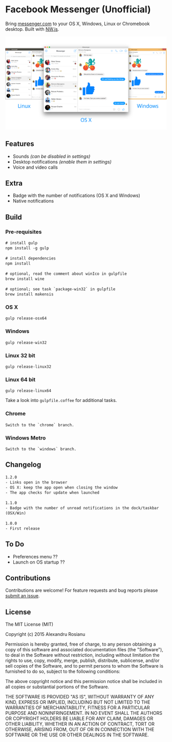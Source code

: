 # Facebook Messenger (Unofficial)

Bring [messenger.com](https://messenger.com) to your OS X, Windows, Linux or Chromebook desktop. Built with [NW.js](http://nwjs.io/).

![Cross-platform screenshot](screenshot.png)

## Features

* Sounds *(can be disabled in settings)*
* Desktop notifications *(enable them in settings)*
* Voice and video calls

## Extra

* Badge with the number of notifications (OS X and Windows)
* Native notifications

## Build

### Pre-requisites

    # install gulp
    npm install -g gulp

    # install dependencies
    npm install

    # optional, read the comment about winIco in gulpfile
    brew install wine

    # optional; see task `package-win32` in gulpfile
    brew install makensis

### OS X

    gulp release-osx64

### Windows

    gulp release-win32

### Linux 32 bit

    gulp release-linux32

### Linux 64 bit

    gulp release-linux64

Take a look into `gulpfile.coffee` for additional tasks.

### Chrome

    Switch to the `chrome` branch.

### Windows Metro

    Switch to the `windows` branch.

## Changelog

    1.2.0
    - Links open in the browser
    - OS X: keep the app open when closing the window
    - The app checks for update when launched

    1.1.0
    - Badge with the number of unread notifications in the dock/taskbar (OSX/Win)

    1.0.0
    - First release

## To Do

* Preferences menu ??
* Launch on OS startup ??

## Contributions

Contributions are welcome! For feature requests and bug reports please [submit an issue](https://github.com/Aluxian/Facebook-Messenger-Desktop/issues).

## License

The MIT License (MIT)

Copyright (c) 2015 Alexandru Rosianu

Permission is hereby granted, free of charge, to any person obtaining a copy
of this software and associated documentation files (the "Software"), to deal
in the Software without restriction, including without limitation the rights
to use, copy, modify, merge, publish, distribute, sublicense, and/or sell
copies of the Software, and to permit persons to whom the Software is
furnished to do so, subject to the following conditions:

The above copyright notice and this permission notice shall be included in all
copies or substantial portions of the Software.

THE SOFTWARE IS PROVIDED "AS IS", WITHOUT WARRANTY OF ANY KIND, EXPRESS OR
IMPLIED, INCLUDING BUT NOT LIMITED TO THE WARRANTIES OF MERCHANTABILITY,
FITNESS FOR A PARTICULAR PURPOSE AND NONINFRINGEMENT. IN NO EVENT SHALL THE
AUTHORS OR COPYRIGHT HOLDERS BE LIABLE FOR ANY CLAIM, DAMAGES OR OTHER
LIABILITY, WHETHER IN AN ACTION OF CONTRACT, TORT OR OTHERWISE, ARISING FROM,
OUT OF OR IN CONNECTION WITH THE SOFTWARE OR THE USE OR OTHER DEALINGS IN THE
SOFTWARE.
